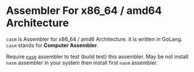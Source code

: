 # Assembler For x86_64 / amd64 Architecture

`casm` is Assembler for x86_64 / amd6 Architecture. it is written in GoLang. `casm` stands for **Computer Assembler**.

Require [`nasm`](https://nasm.us/) assembler to test (build test) this assembler. May be not install `nasm` assembler in your system then install first `nasm` assembler.
